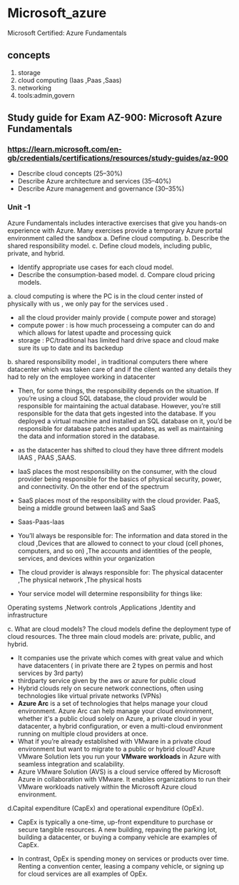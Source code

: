 # Microsoft_azure
Microsoft Certified: Azure Fundamentals

## concepts 
1. storage
2. cloud computing (Iaas ,Paas ,Saas)
3. networking
4. tools:admin,govern

## Study guide for Exam AZ-900: Microsoft Azure Fundamentals
### https://learn.microsoft.com/en-gb/credentials/certifications/resources/study-guides/az-900
- Describe cloud concepts (25–30%)
- Describe Azure architecture and services (35–40%)
- Describe Azure management and governance (30–35%)

### Unit -1
Azure Fundamentals includes interactive exercises that give you hands-on experience with Azure. Many exercises provide a temporary Azure portal environment called the sandbox
a. Define cloud computing.
b. Describe the shared responsibility model.
c. Define cloud models, including public, private, and hybrid.
- Identify appropriate use cases for each cloud model.
- Describe the consumption-based model.
d. Compare cloud pricing models.

a. cloud computing is where the PC is in the cloud center insted of physically with us , we only pay for the services used .
- all the cloud provider mainly provide ( compute power and storage)
- compute power : is how much processeing a computer can do and which allows for latest upadte and processing quick
- storage : PC/traditional  has limited hard drive space and cloud make sure its up to date and its backedup



b. shared responsibility model , in traditional computers there where datacenter which was taken care of and if the cilent wanted any details they had to rely on the employee working in datacenter

- Then, for some things, the responsibility depends on the situation. If you’re using a cloud SQL database, the cloud provider would be responsible for maintaining the actual database. However, you’re still responsible for the data that gets ingested into the database. If you deployed a virtual machine and installed an SQL database on it, you’d be responsible for database patches and updates, as well as maintaining the data and information stored in the database.
- as the datacenter has shifted to cloud they have three difrrent models IAAS , PAAS ,SAAS.
- IaaS places the most responsibility on the consumer, with the cloud provider being responsible for the basics of physical security, power, and connectivity. On the other end of the spectrum
-  SaaS places most of the responsibility with the cloud provider. PaaS, being a middle ground between IaaS and SaaS
-  Saas-Paas-Iaas
  
-  You’ll always be responsible for:
The information and data stored in the cloud
,Devices that are allowed to connect to your cloud (cell phones, computers, and so on)
,The accounts and identities of the people, services, and devices within your organization

- The cloud provider is always responsible for:
The physical datacenter
,The physical network
,The physical hosts
- Your service model will determine responsibility for things like:

Operating systems
,Network controls
,Applications
,Identity and infrastructure

c. What are cloud models? The cloud models define the deployment type of cloud resources. The three main cloud models are: private, public, and hybrid.
- It companies use the private which comes with great value and which have datacenters ( in private there are 2 types on permis and host services by 3rd party)
- thirdparty service given by the aws or azure for public cloud
- Hybrid clouds rely on secure network connections, often using technologies like virtual private networks (VPNs)
- **Azure Arc** is a set of technologies that helps manage your cloud environment. Azure Arc can help manage your cloud environment, whether it's a public cloud solely on Azure, a private cloud in your datacenter, a hybrid configuration, or even a multi-cloud environment running on multiple cloud providers at once.
- What if you’re already established with VMware in a private cloud environment but want to migrate to a public or hybrid cloud? Azure VMware Solution lets you run your **VMware** **workloads** in Azure with seamless integration and scalability.
- Azure VMware Solution (AVS) is a cloud service offered by Microsoft Azure in collaboration with VMware. It enables organizations to run their   VMware workloads natively within the Microsoft Azure cloud environment.

d.Capital expenditure (CapEx) and operational expenditure (OpEx).

- CapEx is typically a one-time, up-front expenditure to purchase or secure tangible resources. A new building, repaving the parking lot, building a datacenter, or buying a company vehicle are examples of CapEx.

- In contrast, OpEx is spending money on services or products over time. Renting a convention center, leasing a company vehicle, or signing up for cloud services are all examples of OpEx.



  

